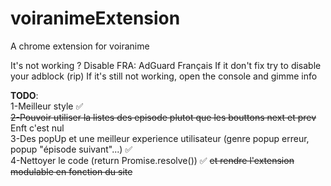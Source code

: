 # voiranimeExtension
A chrome extension for voiranime

It's not working ?
Disable FRA: AdGuard Français 
If it don't fix try to disable your adblock (rip)
If it's still not working, open the console and gimme info

**TODO**:<br/>
1-Meilleur style ✅<br/>
~~2-Pouvoir utiliser la listes des episode plutot que les bouttons next et prev~~ Enft c'est nul<br/>
3-Des popUp et une meilleur experience utilisateur (genre popup erreur, popup "épisode suivant"...) ✅<br/>
4-Nettoyer le code (return Promise.resolve()) ✅ ~~et rendre l'extension modulable en fonction du site~~
